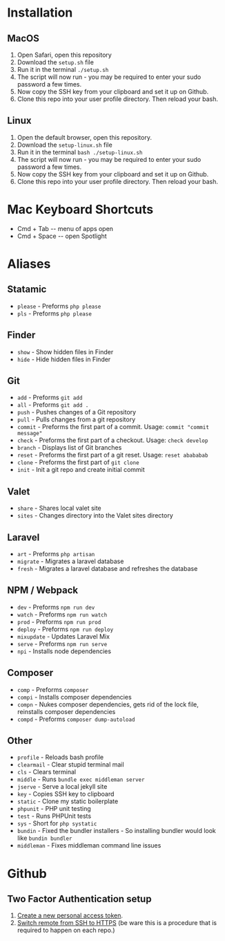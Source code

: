 # Installation
## MacOS
1. Open Safari, open this repository
2. Download the `setup.sh` file
3. Run it in the terminal `./setup.sh`
4. The script will now run - you may be required to enter your sudo password a few times.
5. Now copy the SSH key from your clipboard and set it up on Github.
6. Clone this repo into your user profile directory. Then reload your bash.

## Linux
1. Open the default browser, open this repository.
2. Download the `setup-linux.sh` file
3. Run it in the terminal `bash ./setup-linux.sh`
4. The script will now run - you may be required to enter your sudo password a few times.
5. Now copy the SSH key from your clipboard and set it up on Github.
6. Clone this repo into your user profile directory. Then reload your bash.

# Mac Keyboard Shortcuts
* Cmd + Tab -- menu of apps open
* Cmd + Space -- open Spotlight

# Aliases
## Statamic
* `please` - Preforms `php please`
* `pls` - Preforms `php please`

## Finder
* `show` - Show hidden files in Finder
* `hide` - Hide hidden files in Finder

## Git
* `add` - Preforms `git add`
* `all` - Preforms `git add .`
* `push` - Pushes changes of a Git repository
* `pull` - Pulls changes from a git repository
* `commit` - Preforms the first part of a commit. Usage: `commit "commit message"`
* `check` - Preforms the first part of a checkout. Usage: `check develop`
* `branch` - Displays list of Git branches
* `reset` - Preforms the first part of a git reset. Usage: `reset abababab`
* `clone` - Preforms the first part of `git clone`
* `init` - Init a git repo and create initial commit

## Valet
* `share` - Shares local valet site
* `sites` - Changes directory into the Valet sites directory

## Laravel
* `art` - Preforms `php artisan`
* `migrate` - Migrates a laravel database
* `fresh` - Migrates a laravel database and refreshes the database

## NPM / Webpack
* `dev` - Preforms `npm run dev`
* `watch` - Preforms `npm run watch`
* `prod` - Preforms `npm run prod`
* `deploy` - Preforms `npm run deploy`
* `mixupdate` - Updates Laravel Mix
* `serve` - Preforms `npm run serve`
* `npi` - Installs node dependencies

## Composer
* `comp` - Preforms `composer`
* `compi` - Installs composer dependencies
* `compn` - Nukes composer dependencies, gets rid of the lock file, reinstalls composer dependencies
* `compd` - Preforms `composer dump-autoload`

## Other
* `profile` - Reloads bash profile
* `clearmail` - Clear stupid terminal mail
* `cls` - Clears terminal
* `middle` - Runs `bundle exec middleman server`
* `jserve` - Serve a local jekyll site
* `key` - Copies SSH key to clipboard
* `static` - Clone my static boilerplate
* `phpunit` - PHP unit testing
* `test` - Runs PHPUnit tests
* `sys` - Short for `php systatic`
* `bundin` - Fixed the bundler installers - So installing bundler would look like `bundin bundler`
* `middleman` - Fixes middleman command line issues

# Github
## Two Factor Authentication setup
1. [Create a new personal access token](https://help.github.com/en/articles/creating-a-personal-access-token-for-the-command-line).
2. [Switch remote from SSH to HTTPS](https://help.github.com/en/articles/changing-a-remotes-url#switching-remote-urls-from-ssh-to-https) (be ware this is a procedure that is required to happen on each repo.)